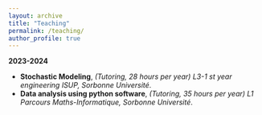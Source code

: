 ```yaml
---
layout: archive
title: "Teaching"
permalink: /teaching/
author_profile: true
---
```


**2023-2024**

- **Stochastic Modeling**, *(Tutoring, 28 hours per year) L3-1 st year engineering
ISUP, Sorbonne Université*.
- **Data analysis using python software**, *(Tutoring, 35 hours per year) L1 Parcours
Maths-Informatique, Sorbonne Université*.

